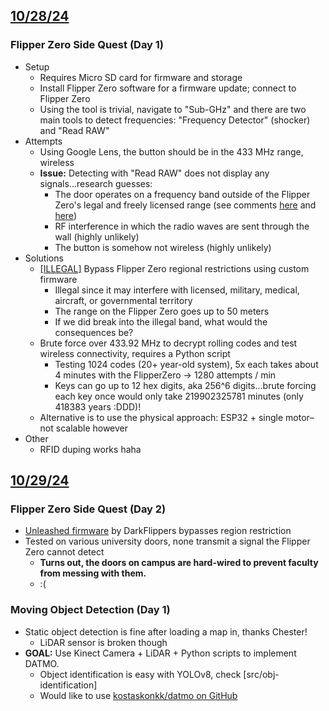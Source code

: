 ## <u>10/28/24</u>
### Flipper Zero Side Quest (Day 1)
- Setup
	- Requires Micro SD card for firmware and storage
	- Install Flipper Zero software for a firmware update; connect to Flipper Zero
	- Using the tool is trivial, navigate to "Sub-GHz" and there are two main tools to detect frequencies: "Frequency Detector" (shocker) and "Read RAW"
- Attempts
	- Using Google Lens, the button should be in the 433 MHz range, wireless
	- **Issue:** Detecting with "Read RAW" does not display any signals...research guesses:
		- The door operates on a frequency band outside of the Flipper Zero's legal and freely licensed range (see comments [here](https://www.reddit.com/r/flipperzero/comments/1437s5x/flipper_zero_doesnt_detect_my_transmitter/) and [here](https://www.youtube.com/watch?app=desktop&v=4kwqLR2U1h8))
		- RF interference in which the radio waves are sent through the wall (highly unlikely)
		- The button is somehow not wireless (highly unlikely)
- Solutions
	- [\[ILLEGAL\]](https://www.reddit.com/r/flipperzero/comments/11i06zp/why_you_shouldnt_unlock_restricted_frequencies/) Bypass Flipper Zero regional restrictions using custom firmware
		- Illegal since it may interfere with licensed, military, medical, aircraft, or governmental territory
		- The range on the Flipper Zero goes up to 50 meters
		- If we did break into the illegal band, what would the consequences be?
	- Brute force over 433.92 MHz to decrypt rolling codes and test wireless connectivity, requires a Python script
		- Testing 1024 codes (20+ year-old system), 5x each takes about 4 minutes with the FlipperZero -> 1280 attempts / min
		- Keys can go up to 12 hex digits, aka 256^6 digits...brute forcing each key once would only take 219902325781 minutes (only 418383 years :DDD)!
	- Alternative is to use the physical approach: ESP32 + single motor–not scalable however
- Other
	- RFID duping works haha

## <u>10/29/24</u>

### Flipper Zero Side Quest (Day 2)
- [Unleashed firmware](https://github.com/DarkFlippers/unleashed-firmware) by DarkFlippers bypasses region restriction
- Tested on various university doors, none transmit a signal the Flipper Zero cannot detect
	- **Turns out, the doors on campus are hard-wired to prevent faculty from messing with them.**
	- :(
### Moving Object Detection (Day 1)
- Static object detection is fine after loading a map in, thanks Chester!
	- LiDAR sensor is broken though
- **GOAL:** Use Kinect Camera + LiDAR + Python scripts to implement DATMO.
	- Object identification is easy with YOLOv8, check [src/obj-identification]
	- Would like to use [kostaskonkk/datmo on GitHub](https://github.com/kostaskonkk/datmo)